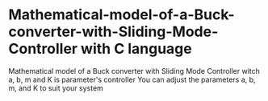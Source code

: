 # Mathematical-model-of-a-Buck-converter-with-Sliding-Mode-Controller with C language
Mathematical model of a Buck converter with Sliding Mode Controller witch a, b, m and K is parameter's controller
You can adjust the parameters a, b, m, and K to suit your system

